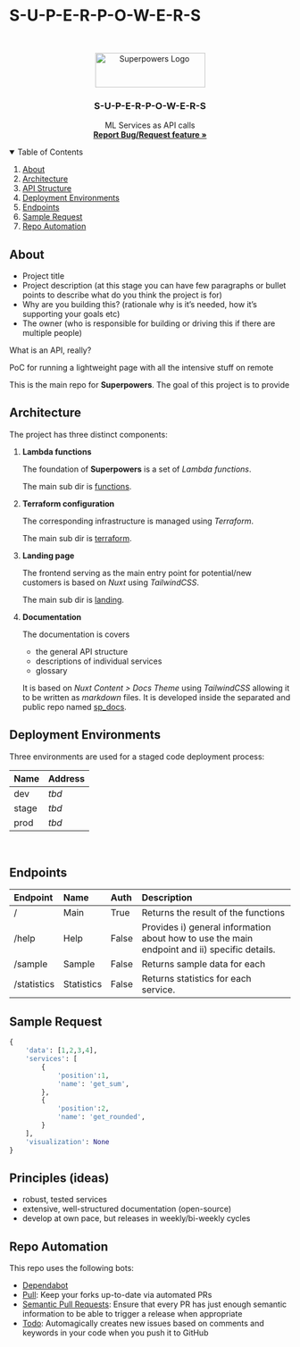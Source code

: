 # S-U-P-E-R-P-O-W-E-R-S

<!-- PROJECT LOGO -->
<br />
<p align="center">
  <a href="#">
    <img src="images/logo.png" alt="Superpowers Logo" width="197" height="62">
  </a>

  <h3 align="center">S-U-P-E-R-P-O-W-E-R-S</h3>

  <p align="center">
    ML Services as API calls
    <br />
    <a href="https://github.com/TM312/superpowers/issues"><strong>Report Bug/Request feature »</strong></a>
  </p>
</p>



<!-- TABLE OF CONTENTS -->
<details open="open">
  <summary>Table of Contents</summary>
  <ol>
    <li>
      <a href="#about">About</a>
    </li>
    <li><a href="#architecture">Architecture</a></li>
    <li><a href="#API-structure">API Structure</a></li>
    <li><a href="#deployment-environments">Deployment Environments</a></li>
    <li><a href="#endpoints">Endpoints</a></li>
    <li><a href="#sample-request">Sample Request</a></li>
    <li><a href="#repo-automation">Repo Automation</a></li>
  </ol>
</details>

## About

- Project title
- Project description (at this stage you can have few paragraphs or bullet points to describe what do you think the project is for)
- Why are you building this? (rationale why is it’s needed, how it’s supporting your goals etc)
- The owner (who is responsible for building or driving this if there are multiple people)



What is an API, really?

PoC for running a lightweight page with all the intensive stuff on remote

This is the main repo for **Superpowers**.
The goal of this project is to provide




## Architecture

The project has three distinct components:
1. **Lambda functions**

    The foundation of **Superpowers** is a set of *Lambda functions*.

    The main sub dir is <a href="https://github.com/TM312/superpowers/tree/master/functions">functions</a>.

2. **Terraform configuration**

    The corresponding infrastructure is managed using *Terraform*.

    The main sub dir is <a href="https://github.com/TM312/superpowers/tree/master/terraform">terraform</a>.

3. **Landing page**

    The frontend serving as the main entry point for potential/new customers is based on *Nuxt* using *TailwindCSS*.

    The main sub dir is <a href="https://github.com/TM312/superpowers/landing/tree/master/landing">landing</a>.

3. **Documentation**

    The documentation is covers
      - the general API structure
      - descriptions of individual services
      - glossary

    It is based on *Nuxt Content > Docs Theme* using *TailwindCSS* allowing it to be written as *markdown* files.
    It is developed inside the separated and public repo named [sp_docs](https://github.com/TM312/sp_docs).



## Deployment Environments

Three environments are used for a staged code deployment process:


| Name         | Address  |
| :--------------- |:---------------|
| dev      | *tbd* |
| stage      | *tbd* |
| prod      | *tbd* |



<br>


## Endpoints

| Endpoint         | Name           | Auth          | Description       |
| :--------------- |:---------------| :--------------- |:---------------|
| /      | Main | True | Returns the result of the functions |
| /help      | Help | False | Provides i) general information about how to use the main endpoint and ii) specific details. |
| /sample      | Sample | False | Returns sample data for each   |
| /statistics      | Statistics | False | Returns statistics for each service.|


## Sample Request

```py
{
    'data': [1,2,3,4],
    'services': [
        {
            'position':1,
            'name': 'get_sum',
        },
        {
            'position':2,
            'name': 'get_rounded',
        }
    ],
    'visualization': None
}
```

## Principles (ideas)
- robust, tested services
- extensive, well-structured documentation (open-source)
- develop at own pace, but releases in weekly/bi-weekly cycles



## Repo Automation

This repo uses the following bots:
- [Dependabot](https://dependabot.com/)
- [Pull](https://wei.github.io/pull/): Keep your forks up-to-date via automated PRs
- [Semantic Pull Requests](https://github.com/zeke/semantic-pull-requests): Ensure that every PR has just enough semantic information to be able to trigger a release when appropriate
- [Todo](https://todo.jasonet.co/): Automagically creates new issues based on comments and keywords in your code when you push it to GitHub
